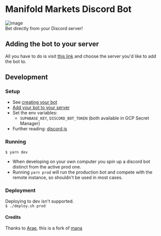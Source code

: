 # Manifold Markets Discord Bot

![image](img/ss.png)  
Bet directly from your Discord server!

## Adding the bot to your server

All you have to do is visit [this link](https://discord.com/api/oauth2/authorize?client_id=1074829857537663098&permissions=328565385280&scope=bot%20applications.commands) and choose the server you'd like to add the bot to.

## Development

### Setup

- See [creating your bot](https://discordjs.guide/preparations/setting-up-a-bot-application.html#creating-your-bot)
- [Add your bot to your server](https://discordjs.guide/preparations/adding-your-bot-to-servers.html#adding-your-bot-to-servers)
- Set the env variables:
  - `SUPABASE_KEY`, `DISCORD_BOT_TOKEN` (both available in GCP Secret Manager)
- Further reading: [discord.js](https://discordjs.guide)

### Running

`$ yarn dev`

- When developing on your own computer you spin up a discord bot distinct from the active prod one.
- Running `yarn prod` will run the production bot and compete with the remote instance, so shouldn't be used in most cases.

### Deployment

Deploying to dev isn't supported.  
`$ ./deploy.sh prod`

#### Credits

Thanks to [Arae](https://manifold.markets/a), this is a fork of [mana](https://github.com/AnnikaCodes/mana)
